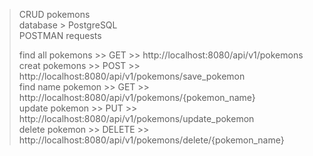 > CRUD pokemons  
> database > PostgreSQL  
> POSTMAN requests  
>  
> find all pokemons >> GET >> http://localhost:8080/api/v1/pokemons  
> creat pokemons >> POST >> http://localhost:8080/api/v1/pokemons/save_pokemon  
> find name pokemon >> GET >> http://localhost:8080/api/v1/pokemons/{pokemon_name}  
> update pokemon >> PUT >> http://localhost:8080/api/v1/pokemons/update_pokemon  
> delete pokemon >> DELETE >> http://localhost:8080/api/v1/pokemons/delete/{pokemon_name}  
